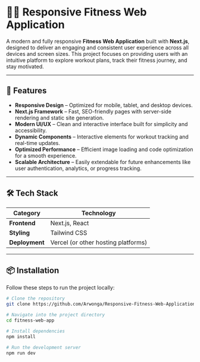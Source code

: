 # 🏋️‍♂️ Responsive Fitness Web Application

A modern and fully responsive **Fitness Web Application** built with **Next.js**, designed to deliver an engaging and consistent user experience across all devices and screen sizes. This project focuses on providing users with an intuitive platform to explore workout plans, track their fitness journey, and stay motivated.

---

## 🚀 Features

- **Responsive Design** – Optimized for mobile, tablet, and desktop devices.  
- **Next.js Framework** – Fast, SEO-friendly pages with server-side rendering and static site generation.  
- **Modern UI/UX** – Clean and interactive interface built for simplicity and accessibility.  
- **Dynamic Components** – Interactive elements for workout tracking and real-time updates.  
- **Optimized Performance** – Efficient image loading and code optimization for a smooth experience.  
- **Scalable Architecture** – Easily extendable for future enhancements like user authentication, analytics, or progress tracking.

---

## 🛠️ Tech Stack

| Category | Technology |
|-----------|-------------|
| **Frontend** | Next.js, React |
| **Styling** | Tailwind CSS |
| **Deployment** | Vercel (or other hosting platforms) |

---

## 📦 Installation

Follow these steps to run the project locally:

```bash
# Clone the repository
git clone https://github.com/Arwonga/Responsive-Fitness-Web-Application/tree/main

# Navigate into the project directory
cd fitness-web-app

# Install dependencies
npm install

# Run the development server
npm run dev
